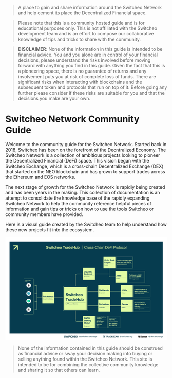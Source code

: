 > A place to gain and share information around the Switcheo Network and help cement its place the Decentralized Financial space.

> Please note that this is a community hosted guide and is for educational purposes only. This is not affiliated with the Switcheo development team and is an effort to compose our collaborative knowledge of tips and tricks to share with the community.

> **DISCLAIMER**: None of the information in this guide is intended to be financial advice. You and you alone are in control of your financial decisions, please understand the risks involved before moving forward with anything you find in this guide. Given the fact that this is a pioneering space, there is no guarantee of returns and any involvement puts you at risk of complete loss of funds. There are significant risks when interacting with blockchains and the subsequent token and protocols that run on top of it. Before going any further please consider if these risks are suitable for you and that the decisions you make are your own.

# Switcheo Network Community Guide

Welcome to the community guide for the Switcheo Network. Started back in 2018, Switcheo has been on the forefront of the Decntralized Economy. The Switcheo Network is a collection of ambitious projects looking to pioneer the Decentralized Financial (DeFi) space. This vision began with the Switcheo Exchange, which is a cross-chain Decentralized Exchange (DEX) that started on the NEO blockchain and has grown to support trades across the Ethereum and EOS networks.

The next stage of growth for the Switcheo Network is rapidly being created and has been years in the making. This collection of documentation is an attempt to consolidate the knowledge base of the rapidly expanding Switcheo Network to help the community reference helpful pieces of information and gain tips or tricks on how to use the tools Switcheo or community members have provided.

Here is a visual guide created by the Switcheo team to help understand how these new projects fit into the ecosystem.

![Switcheo TradeHub](../img/switcheo-tradehub.png)

> None of the information contained in this guide should be construed as financial advice or sway your decision making into buying or selling anything found within the Switcheo Network. This site is intended to be for combining the collective community knowledge and sharing it so that others can learn.
